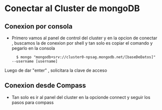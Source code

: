 # Conectar al Cluster de mongoDB 

## Conexion por consola

- Primero vamos al panel de control del cluster y en la opcion de conectar , buscamos 
la de conexion por shell y tan solo es copiar el comando y pegarlo en la consola

        $ mongo "mongodb+srv://cluster0-npsag.mongodb.net/[baseDeDatos]" --username [username]

Luego de dar "enter" , solicitara la clave de acceso

## Conexion desde Compass

- Tan solo es ir al panel del cluster en la opcionde connect y seguir los pasos para compass